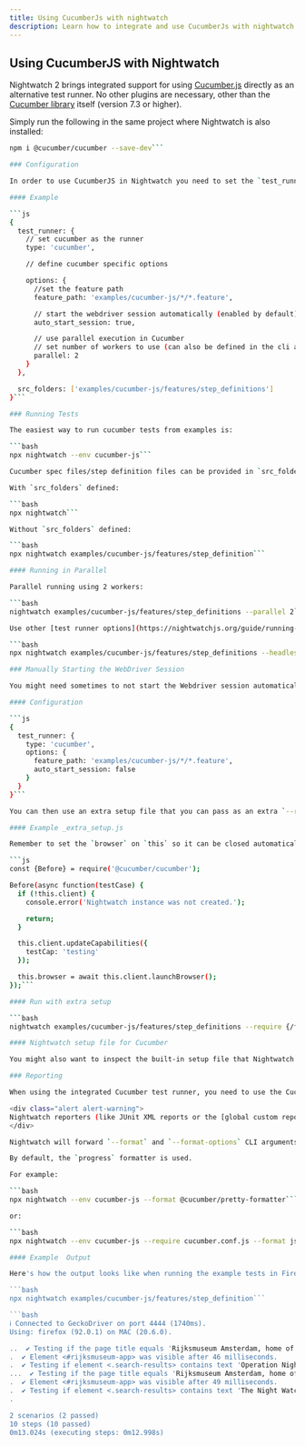 ```yaml
---
title: Using CucumberJs with nightwatch
description: Learn how to integrate and use CucumberJs with nightwatch.
---
```


## Using CucumberJS with Nightwatch

Nightwatch 2 brings integrated support for using [Cucumber.js](https://cucumber.io/) directly as an alternative test runner. No other plugins are necessary, other than the [Cucumber library](https://www.npmjs.com/package/@cucumber/cucumber) itself (version 7.3 or higher).

Simply run the following in the same project where Nightwatch is also installed:

```bash
npm i @cucumber/cucumber --save-dev```

### Configuration

In order to use CucumberJS in Nightwatch you need to set the `test_runner` config property and set the type to `cucumber`. You will also need to set the path to where the feature files are located.

#### Example

```js
{
  test_runner: {
    // set cucumber as the runner
    type: 'cucumber',

    // define cucumber specific options

    options: {
      //set the feature path
      feature_path: 'examples/cucumber-js/*/*.feature',

      // start the webdriver session automatically (enabled by default)
      auto_start_session: true,

      // use parallel execution in Cucumber
      // set number of workers to use (can also be defined in the cli as --parallel 2
      parallel: 2
    }
  },

  src_folders: ['examples/cucumber-js/features/step_definitions']
}```

### Running Tests

The easiest way to run cucumber tests from examples is:

```bash
npx nightwatch --env cucumber-js```

Cucumber spec files/step definition files can be provided in `src_folders` in Nightwatch config or as a CLI argument.

With `src_folders` defined:

```bash
npx nightwatch```

Without `src_folders` defined:

```bash
npx nightwatch examples/cucumber-js/features/step_definition```

#### Running in Parallel

Parallel running using 2 workers:

```bash
nightwatch examples/cucumber-js/features/step_definitions --parallel 2```

Use other [test runner options](https://nightwatchjs.org/guide/running-tests/command-line-options.html) as usual:

```bash
npx nightwatch examples/cucumber-js/features/step_definitions --headless```

### Manually Starting the WebDriver Session

You might need sometimes to not start the Webdriver session automatically after Nightwatch is instantiated. For this purpose, Nightwatch provides the instance available as `this.client`, which contains an `launchBrowser()` method.

#### Configuration

```js
{
  test_runner: {
    type: 'cucumber',
    options: {
      feature_path: 'examples/cucumber-js/*/*.feature',
      auto_start_session: false
    }
  }
}```

You can then use an extra setup file that you can pass as an extra `--require` to Nightwatch, which will be forwarded to Cucumber. In the extra setup file, you can add other operations needed to be executed before the session is started.

#### Example _extra_setup.js

Remember to set the `browser` on `this` so it can be closed automatically by Nightwatch. Otherwise, remember to call `.quit()` in your own Cucumber `After()` hooks.

```js
const {Before} = require('@cucumber/cucumber');

Before(async function(testCase) {
  if (!this.client) {
    console.error('Nightwatch instance was not created.');

    return;
  }

  this.client.updateCapabilities({
    testCap: 'testing'
  });

  this.browser = await this.client.launchBrowser();
});```

#### Run with extra setup

```bash
nightwatch examples/cucumber-js/features/step_definitions --require {/full/path/to/_extra_setup.js}```

#### Nightwatch setup file for Cucumber

You might also want to inspect the built-in setup file that Nightwatch uses for initializing the Cucumber runner. It is available in our project root folder at [/cucumber-js/_setup_cucumber_runner.js](https://github.com/nightwatchjs/nightwatch/blob/v2/cucumber-js/_setup_cucumber_runner.js).

### Reporting

When using the integrated Cucumber test runner, you need to use the Cucumber [formatters](https://github.com/cucumber/cucumber-js/blob/main/docs/formatters.md) for generating output.

<div class="alert alert-warning">
Nightwatch reporters (like JUnit XML reports or the [global custom reporter](https://v2.nightwatchjs.org/guide/extending-nightwatch/custom-reporter.html)) are not available. The main reason is that reporting is delegated to the Cucumber CLI. You can also [write your own](https://github.com/cucumber/cucumber-js/blob/main/docs/custom_formatters.md) Cucumber formatter.
</div>

Nightwatch will forward `--format` and `--format-options` CLI arguments, if present, to Cucumber.

By default, the `progress` formatter is used.

For example:

```bash
npx nightwatch --env cucumber-js --format @cucumber/pretty-formatter```

or:

```bash
npx nightwatch --env cucumber-js --require cucumber.conf.js --format json:report/cucumber_report.json```

#### Example  Output

Here's how the output looks like when running the example tests in Firefox. You can just run this in the project where Nightwatch is installed:

```bash
npx nightwatch examples/cucumber-js/features/step_definition```

```bash
ℹ Connected to GeckoDriver on port 4444 (1740ms).
Using: firefox (92.0.1) on MAC (20.6.0).

..  ✔ Testing if the page title equals 'Rijksmuseum Amsterdam, home of the Dutch masters' (4ms)
.  ✔ Element <#rijksmuseum-app> was visible after 46 milliseconds.
.  ✔ Testing if element <.search-results> contains text 'Operation Night Watch' (1994ms)
...  ✔ Testing if the page title equals 'Rijksmuseum Amsterdam, home of the Dutch masters' (8ms)
.  ✔ Element <#rijksmuseum-app> was visible after 49 milliseconds.
.  ✔ Testing if element <.search-results> contains text 'The Night Watch, Rembrandt van Rijn, 1642' (1427ms)
.

2 scenarios (2 passed)
10 steps (10 passed)
0m13.024s (executing steps: 0m12.998s)

```
